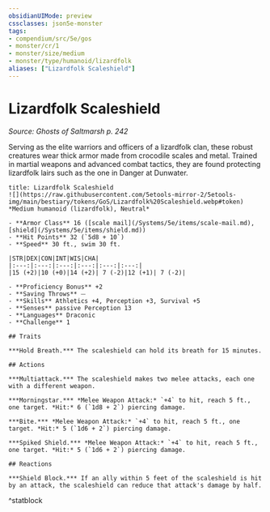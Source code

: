 ```yaml
---
obsidianUIMode: preview
cssclasses: json5e-monster
tags:
- compendium/src/5e/gos
- monster/cr/1
- monster/size/medium
- monster/type/humanoid/lizardfolk
aliases: ["Lizardfolk Scaleshield"]
---
```

# Lizardfolk Scaleshield
*Source: Ghosts of Saltmarsh p. 242*  

Serving as the elite warriors and officers of a lizardfolk clan, these robust creatures wear thick armor made from crocodile scales and metal. Trained in martial weapons and advanced combat tactics, they are found protecting lizardfolk lairs such as the one in Danger at Dunwater.

```ad-statblock
title: Lizardfolk Scaleshield
![](https://raw.githubusercontent.com/5etools-mirror-2/5etools-img/main/bestiary/tokens/GoS/Lizardfolk%20Scaleshield.webp#token)
*Medium humanoid (lizardfolk), Neutral*

- **Armor Class** 16 ([scale mail](/Systems/5e/items/scale-mail.md), [shield](/Systems/5e/items/shield.md))
- **Hit Points** 32 (`5d8 + 10`)
- **Speed** 30 ft., swim 30 ft.

|STR|DEX|CON|INT|WIS|CHA|
|:---:|:---:|:---:|:---:|:---:|:---:|
|15 (+2)|10 (+0)|14 (+2)| 7 (-2)|12 (+1)| 7 (-2)|

- **Proficiency Bonus** +2
- **Saving Throws** ⏤
- **Skills** Athletics +4, Perception +3, Survival +5
- **Senses** passive Perception 13
- **Languages** Draconic
- **Challenge** 1

## Traits

***Hold Breath.*** The scaleshield can hold its breath for 15 minutes.

## Actions

***Multiattack.*** The scaleshield makes two melee attacks, each one with a different weapon.

***Morningstar.*** *Melee Weapon Attack:* `+4` to hit, reach 5 ft., one target. *Hit:* 6 (`1d8 + 2`) piercing damage.

***Bite.*** *Melee Weapon Attack:* `+4` to hit, reach 5 ft., one target. *Hit:* 5 (`1d6 + 2`) piercing damage.

***Spiked Shield.*** *Melee Weapon Attack:* `+4` to hit, reach 5 ft., one target. *Hit:* 5 (`1d6 + 2`) piercing damage.

## Reactions

***Shield Block.*** If an ally within 5 feet of the scaleshield is hit by an attack, the scaleshield can reduce that attack's damage by half.
```
^statblock